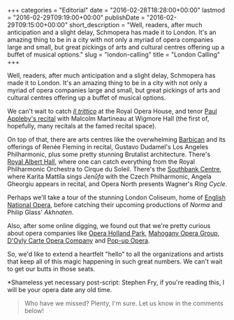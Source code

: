 +++
categories = "Editorial"
date = "2016-02-28T18:28:00+00:00"
lastmod = "2016-02-29T09:19:00+00:00"
publishDate = "2016-02-29T09:15:00+00:00"
short_description = "Well, readers, after much anticipation and a slight delay, Schmopera has made it to London. It's an amazing thing to be in a city with not only a myriad of opera companies large and small, but great pickings of arts and cultural centres offering up a buffet of musical options."
slug = "london-calling"
title = "London Calling"
+++

Well, readers, after much anticipation and a slight delay, Schmopera has made it to London. It's an amazing thing to be in a city with not only a myriad of opera companies large and small, but great pickings of arts and cultural centres offering up a buffet of musical options.

We can't wait to catch [*Il trittico*](http://www.roh.org.uk/mixed-programmes/il-trittico) at the Royal Opera House, and tenor [Paul Appleby's recital](https://wigmore-hall.org.uk/whats-on/lachner-schumann-wolf-and-more-201603041930) with Malcolm Martineau at Wigmore Hall (the first of, hopefully, many recitals at the famed recital space). 

On top of that, there are arts centres like the overwhelming [Barbican](http://www.barbican.org.uk/music/classical.asp) and its offerings of Renée Fleming in recital, Gustavo Dudamel's Los Angeles Philharmonic, plus some pretty stunning Brutalist architecture. There's [Royal Albert Hall](http://www.royalalberthall.com/tickets/), where one can catch everything from the Royal Philharmonic Orchestra to Cirque du Soleil. There's the [Southbank Centre](http://www.southbankcentre.co.uk/whatson), where Karita Mattila sings *Jenůfa* with the Czech Philharmonic, Angela Gheorgiu appears in recital, and Opera North presents Wagner's *Ring Cycle*. 

Perhaps we'll take a tour of the stunning London Coliseum, home of [English National Opera](/scene/companies/english-national-opera/), before catching their upcoming productions of *Norma* and Philip Glass' *Akhnaten*. 

Also, after some online digging, we found out that we're pretty curious about opera companies like [Opera Holland Park](http://www.operahollandpark.com/), [Mahogany Opera Group](http://www.mahoganyoperagroup.co.uk/), [D'Oyly Carte Opera Company](http://www.doylycarte.org.uk/) and [Pop-up Opera](http://popupopera.co.uk/about-us).

So, we'd like to extend a heartfelt "hello" to all the organizations and artists that keep all of this magic happening in such great numbers. We can't wait to get our butts in those seats. 

\*Shameless yet necessary post-script: Stephen Fry, if you're reading this, I will be your opera date any old time.

>Who have we missed? Plenty, I'm sure. Let us know in the comments below!


